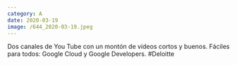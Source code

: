 ```yaml
--- 
category: A 
date: 2020-03-19 
image: /644_2020-03-19.jpeg 
--- 
```


Dos canales de You Tube con un montón de vídeos cortos y buenos. Fáciles para todos: Google Cloud y Google Developers.  #Deloitte